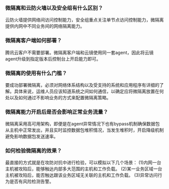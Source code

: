 ### 微隔离和云防火墙以及安全组有什么区别？
云防火墙提供网络间访问控制能力，安全组重点关注单节点访问控制能力，微隔离提供内网中不同业务间的网络隔离能力。

### 微隔离客户端如何部署？
腾讯云客户不需要部署。微隔离客户端和云镜使用同一套agent，因此将云镜agent升级到指定版本后控制台上开启能力即可。

### 微隔离的使用有什么门槛？
要成功部署微隔离，必须对网络体系结构以及受支持的系统和应用程序有详细的了解。具体来说，运维人员应该知道系统之间如何通信，以确定应将微隔离放置在何处以及如何通过不影响业务的方式来配置微隔离策略。

### 微隔离能力开启后是否会影响正常业务流量？
微隔离采用高可用架构，即便是在agent异常情况下也有bypass机制确保数据包从主机中正常发出，并且实时监控数据包堆积情况，当发生堆积时，开启降级机制避免影响数据包发送速率。

### 如何检验微隔离的效果？
最直接的方式就是在攻防对抗中进行检验，可以模拟以下几个场景：
(1)内网一台主机被攻陷后，能够触达内部多大范围的主机和工作负载。
(2)某一业务区域一台主机被攻陷后，能否触达跟该业务区域无关联的主机和工作负载。
(3)异常访问行为是否有风险检测告警。
